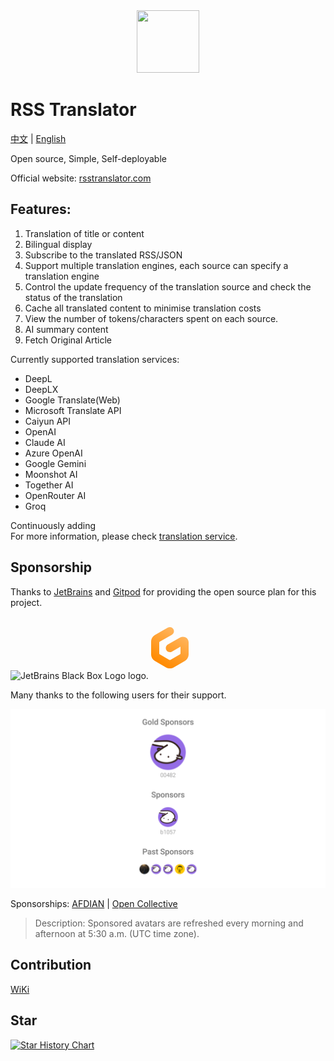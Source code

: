 <div align="center">
<img src="/assets/logo.svg" width="100" height="100">
</div>

# RSS Translator
[中文](/) | [English](/en)

Open source, Simple, Self-deployable

Official website: [rsstranslator.com](https://rsstranslator.com)

## Features:

1. Translation of title or content
2. Bilingual display
3. Subscribe to the translated RSS/JSON
4. Support multiple translation engines, each source can specify a translation engine
5. Control the update frequency of the translation source and check the status of the translation
6. Cache all translated content to minimise translation costs
7. View the number of tokens/characters spent on each source.
8. AI summary content
9. Fetch Original Article 
   
Currently supported translation services:

- DeepL
- DeepLX
- Google Translate(Web)
- Microsoft Translate API
- Caiyun API
- OpenAI
- Claude AI
- Azure OpenAI
- Google Gemini
- Moonshot AI
- Together AI
- OpenRouter AI
- Groq

Continuously adding   
For more information, please check [translation service](translator.md).

## Sponsorship

Thanks to [JetBrains](https://www.jetbrains.com/community/opensource/) and [Gitpod](https://www.gitpod.io/discover/opensource) for providing the open source plan for this project.

<img src="/assets/jb_square.svg" alt="JetBrains Black Box Logo logo." width="150" height="150">
<svg xmlns="http://www.w3.org/2000/svg" width="60" height="100" fill="none" viewBox="0 0 189 208"><path fill="url(#paint0_linear)" fill-rule="evenodd" d="M112.287 10.3584C117.9 20.2129 114.487 32.7666 104.664 38.3978L43.5862 73.41C41.9693 74.3369 40.972 76.0577 40.972 77.9209V132.899C40.972 134.763 41.9693 136.483 43.5862 137.41L91.9123 165.113C93.515 166.032 95.485 166.032 97.0877 165.113L145.414 137.41C147.031 136.483 148.028 134.763 148.028 132.899V98.7091L104.567 123.309C94.7131 128.886 82.2179 125.394 76.6581 115.509C71.0983 105.624 74.5793 93.0891 84.4331 87.5117L146.62 52.3128C165.563 41.591 189 55.321 189 77.1398V137.066C189 151.102 181.503 164.062 169.355 171.026L113.844 202.847C101.858 209.718 87.1424 209.718 75.1558 202.847L19.6453 171.026C7.49714 164.062 0 151.102 0 137.066V73.7544C0 59.7184 7.49714 46.7585 19.6453 39.7947L84.3361 2.71125C94.1595 -2.91993 106.673 0.503802 112.287 10.3584Z" clip-rule="evenodd"/><defs><linearGradient id="paint0_linear" x1="142.253" x2="44.805" y1="31.454" y2="184.17" gradientUnits="userSpaceOnUse"><stop stop-color="#FFB45B"/><stop offset="1" stop-color="#FF8A00"/></linearGradient></defs></svg>

Many thanks to the following users for their support.

<p align="center">
  <a href="https://raw.githubusercontent.com/versun/54321-Weekly/main/scripts/sponsorkit/sponsorkit/sponsors.svg">
    <img src='https://raw.githubusercontent.com/versun/54321-Weekly/main/scripts/sponsorkit/sponsorkit/sponsors.svg'/>
  </a>
</p>

Sponsorships: [AFDIAN](https://afdian.net/a/versun) | [Open Collective](https://opencollective.com/rsstranslator)
> Description: Sponsored avatars are refreshed every morning and afternoon at 5:30 a.m. (UTC time zone).

## Contribution

[WiKi](https://github.com/rss-translator/RSS-Translator/wiki)

## Star

[![Star History Chart](https://api.star-history.com/svg?repos=rss-translator/RSS-Translator&type=Date)](https://star-history.com/#rss-translator/RSS-Translator&Date)

